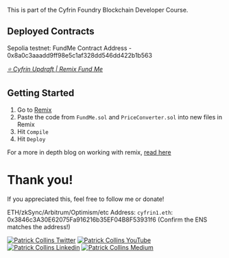 This is part of the Cyfrin Foundry Blockchain Developer Course.

## Deployed Contracts

Sepolia testnet:
FundMe Contract Address - 0x8a0c3aaadd9ff98e5c1af328dd546dd422b1b563

*[⭐️ Cyfrin Updraft | Remix Fund Me](https://updraft.cyfrin.io/courses/solidity/fund-me/fund-me-intro)*

## Getting Started

1. Go to [Remix](https://remix.ethereum.org/)
2. Paste the code from `FundMe.sol` and `PriceConverter.sol` into new files in Remix
3. Hit `Compile`
4. Hit `Deploy`

For a more in depth blog on working with remix, [read here](https://docs.chain.link/docs/deploy-your-first-contract/)

# Thank you!

If you appreciated this, feel free to follow me or donate!

ETH/zkSync/Arbitrum/Optimism/etc Address: `cyfrin1.eth`: 0x3846c3A30E62075Fa916216b35EF04B8F53931f6 (Confirm the ENS matches the address!)

[![Patrick Collins Twitter](https://img.shields.io/badge/Twitter-1DA1F2?style=for-the-badge&logo=twitter&logoColor=white)](https://twitter.com/PatrickAlphaC)
[![Patrick Collins YouTube](https://img.shields.io/badge/YouTube-FF0000?style=for-the-badge&logo=youtube&logoColor=white)](https://www.youtube.com/channel/UCn-3f8tw_E1jZvhuHatROwA)
[![Patrick Collins Linkedin](https://img.shields.io/badge/LinkedIn-0077B5?style=for-the-badge&logo=linkedin&logoColor=white)](https://www.linkedin.com/in/patrickalphac/)
[![Patrick Collins Medium](https://img.shields.io/badge/Medium-000000?style=for-the-badge&logo=medium&logoColor=white)](https://medium.com/@patrick.collins_58673/)
